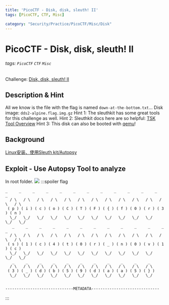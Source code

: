 ```yaml
---
title: 'PicoCTF - Disk, disk, sleuth! II'
tags: [PicoCTF, CTF, Misc]

category: "Security/Practice/PicoCTF/Misc/Disk"
---
```


# PicoCTF - Disk, disk, sleuth! II
<!-- more -->
###### tags: `PicoCTF` `CTF` `Misc`
Challenge: [Disk, disk, sleuth! II](https://play.picoctf.org/practice/challenge/137?category=4&page=2)

## Description & Hint
All we know is the file with the flag is named `down-at-the-bottom.txt`... Disk image: `dds2-alpine.flag.img.gz`
Hint 1: The sleuthkit has some great tools for this challenge as well.
Hint 2: Sleuthkit docs here are so helpful: [TSK Tool Overview](http://wiki.sleuthkit.org/index.php?title=TSK_Tool_Overview)
Hint 3: This disk can also be booted with [qemu](https://idobest.pixnet.net/blog/post/22040213)!

## Background
[Linux安装、使用Sleuth kit/Autopsy](https://blog.csdn.net/wxh0000mm/article/details/99447206)

## Exploit - Use Autopsy Tool to analyze
In root folder.
![](https://i.imgur.com/3Vvbk2R.png)
:::spoiler flag
```
_     _     _     _     _     _     _     _     _     _     _     _     _  
  / \   / \   / \   / \   / \   / \   / \   / \   / \   / \   / \   / \   / \ 
 ( p ) ( i ) ( c ) ( o ) ( C ) ( T ) ( F ) ( { ) ( f ) ( 0 ) ( r ) ( 3 ) ( n )
  \_/   \_/   \_/   \_/   \_/   \_/   \_/   \_/   \_/   \_/   \_/   \_/   \_/ 
   _     _     _     _     _     _     _     _     _     _     _     _     _  
  / \   / \   / \   / \   / \   / \   / \   / \   / \   / \   / \   / \   / \ 
 ( s ) ( 1 ) ( c ) ( 4 ) ( t ) ( 0 ) ( r ) ( _ ) ( n ) ( 0 ) ( v ) ( 1 ) ( c )
  \_/   \_/   \_/   \_/   \_/   \_/   \_/   \_/   \_/   \_/   \_/   \_/   \_/ 
   _     _     _     _     _     _     _     _     _     _     _  
  / \   / \   / \   / \   / \   / \   / \   / \   / \   / \   / \ 
 ( 3 ) ( _ ) ( d ) ( b ) ( 5 ) ( 9 ) ( d ) ( a ) ( a ) ( 5 ) ( } )
  \_/   \_/   \_/   \_/   \_/   \_/   \_/   \_/   \_/   \_/   \_/ 


------------------------------METADATA------------------------------
```
:::
